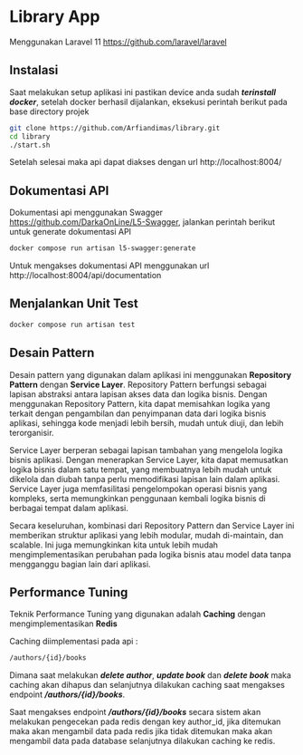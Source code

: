 # Library App

Menggunakan Laravel 11 https://github.com/laravel/laravel

## Instalasi

Saat melakukan setup aplikasi ini pastikan device anda sudah ***terinstall docker***, setelah docker berhasil dijalankan, eksekusi perintah berikut pada base directory projek

```bash
git clone https://github.com/Arfiandimas/library.git
cd library
./start.sh
```

Setelah selesai maka api dapat diakses dengan url http://localhost:8004/

## Dokumentasi API

Dokumentasi api menggunakan Swagger https://github.com/DarkaOnLine/L5-Swagger, jalankan perintah berikut untuk generate dokumentasi API

```bash
docker compose run artisan l5-swagger:generate
```

Untuk mengakses dokumentasi API menggunakan url http://localhost:8004/api/documentation

## Menjalankan Unit Test

```bash
docker compose run artisan test
```

## Desain Pattern

Desain pattern yang digunakan dalam aplikasi ini menggunakan **Repository Pattern** dengan **Service Layer**. Repository Pattern berfungsi sebagai lapisan abstraksi antara lapisan akses data dan logika bisnis. Dengan menggunakan Repository Pattern, kita dapat memisahkan logika yang terkait dengan pengambilan dan penyimpanan data dari logika bisnis aplikasi, sehingga kode menjadi lebih bersih, mudah untuk diuji, dan lebih terorganisir.

Service Layer berperan sebagai lapisan tambahan yang mengelola logika bisnis aplikasi. Dengan menerapkan Service Layer, kita dapat memusatkan logika bisnis dalam satu tempat, yang membuatnya lebih mudah untuk dikelola dan diubah tanpa perlu memodifikasi lapisan lain dalam aplikasi. Service Layer juga memfasilitasi pengelompokan operasi bisnis yang kompleks, serta memungkinkan penggunaan kembali logika bisnis di berbagai tempat dalam aplikasi.

Secara keseluruhan, kombinasi dari Repository Pattern dan Service Layer ini memberikan struktur aplikasi yang lebih modular, mudah di-maintain, dan scalable. Ini juga memungkinkan kita untuk lebih mudah mengimplementasikan perubahan pada logika bisnis atau model data tanpa mengganggu bagian lain dari aplikasi.

## Performance Tuning

Teknik Performance Tuning yang digunakan adalah **Caching** dengan mengimplementasikan **Redis**

Caching diimplementasi pada api :

```bash
/authors/{id}/books
```

Dimana saat melakukan ***delete author***, ***update book*** dan ***delete book*** maka caching akan dihapus dan selanjutnya dilakukan caching saat mengakses endpoint ***/authors/{id}/books***.

Saat mengakses endpoint ***/authors/{id}/books*** secara sistem akan melakukan pengecekan pada redis dengan key author_id, jika ditemukan maka akan mengambil data pada redis jika tidak ditemukan maka akan mengambil data pada database selanjutnya dilakukan caching ke redis.